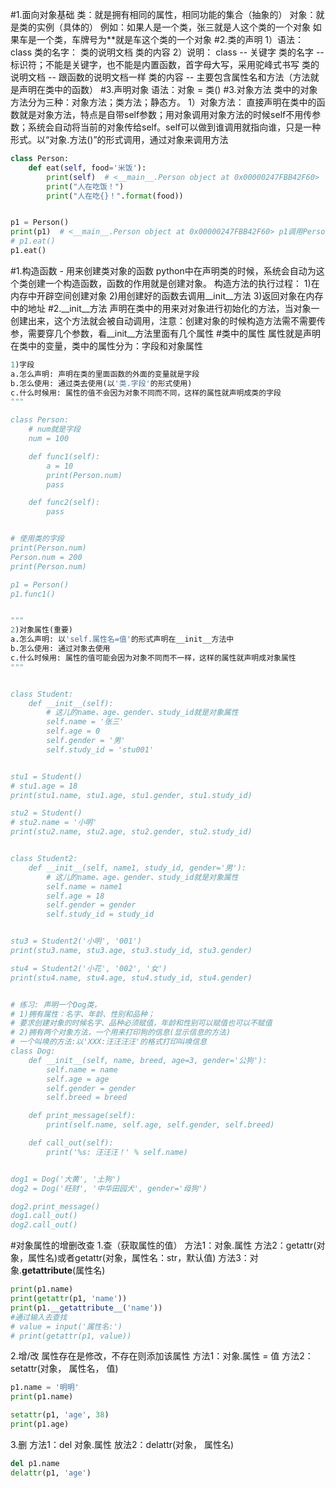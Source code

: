 #1.面向对象基础
类：就是拥有相同的属性，相同功能的集合（抽象的）
对象：就是类的实例（具体的）
例如：如果人是一个类，张三就是人这个类的一个对象
如果车是一个类，车牌号为**就是车这个类的一个对象
#2.类的声明
1）语法：
class 类的名字：
        类的说明文档
        类的内容
2）说明：
class -- 关键字
类的名字 -- 标识符；不能是关键字，也不能是内置函数，首字母大写，采用驼峰式书写
类的说明文档 -- 跟函数的说明文档一样
类的内容 -- 主要包含属性名和方法（方法就是声明在类中的函数）
#3.声明对象
语法：对象 = 类()
#3.对象方法
类中的对象方法分为三种：对象方法；类方法；静态方。
1）对象方法：
直接声明在类中的函数就是对象方法，特点是自带self参数；用对象调用对象方法的时候self不用传参数；系统会自动将当前的对象传给self。self可以做到谁调用就指向谁，只是一种形式。以“对象.方法()”的形式调用，通过对象来调用方法
```python
class Person:
    def eat(self, food='米饭'):
        print(self)  # <__main__.Person object at 0x00000247FBB42F60>
        print("人在吃饭！")
        print("人在吃{}！".format(food))


p1 = Person()
print(p1)  # <__main__.Person object at 0x00000247FBB42F60> p1调用Person，self就指向了p1
# p1.eat()
p1.eat()
```
#1.构造函数 - 用来创建类对象的函数
python中在声明类的时候，系统会自动为这个类创建一个构造函数，函数的作用就是创建对象。
构造方法的执行过程：
1)在内存中开辟空间创建对象
2)用创建好的函数去调用__init__方法
3)返回对象在内存中的地址
#2.__init__方法
声明在类中的用来对对象进行初始化的方法，当对象一创建出来，这个方法就会被自动调用，注意：创建对象的时候构造方法需不需要传参，需要穿几个参数，看__init__方法里面有几个属性
#类中的属性
属性就是声明在类中的变量，类中的属性分为：字段和对象属性
```python
1)字段
a.怎么声明: 声明在类的里面函数的外面的变量就是字段
b.怎么使用: 通过类去使用(以'类.字段'的形式使用)
c.什么时候用: 属性的值不会因为对象不同而不同，这样的属性就声明成类的字段
"""

class Person:
    # num就是字段
    num = 100

    def func1(self):
        a = 10
        print(Person.num)
        pass

    def func2(self):
        pass


# 使用类的字段
print(Person.num)
Person.num = 200
print(Person.num)

p1 = Person()
p1.func1()


"""
2)对象属性(重要)
a.怎么声明: 以'self.属性名=值'的形式声明在__init__方法中
b.怎么使用: 通过对象去使用
c.什么时候用: 属性的值可能会因为对象不同而不一样，这样的属性就声明成对象属性
"""


class Student:
    def __init__(self):
        # 这儿的name、age、gender、study_id就是对象属性
        self.name = '张三'
        self.age = 0
        self.gender = '男'
        self.study_id = 'stu001'


stu1 = Student()
# stu1.age = 18
print(stu1.name, stu1.age, stu1.gender, stu1.study_id)

stu2 = Student()
# stu2.name = '小明'
print(stu2.name, stu2.age, stu2.gender, stu2.study_id)


class Student2:
    def __init__(self, name1, study_id, gender='男'):
        # 这儿的name、age、gender、study_id就是对象属性
        self.name = name1
        self.age = 18
        self.gender = gender
        self.study_id = study_id


stu3 = Student2('小明', '001')
print(stu3.name, stu3.age, stu3.study_id, stu3.gender)

stu4 = Student2('小花', '002', '女')
print(stu4.name, stu4.age, stu4.study_id, stu4.gender)


# 练习: 声明一个Dog类，
# 1)拥有属性：名字、年龄、性别和品种；
# 要求创建对象的时候名字、品种必须赋值，年龄和性别可以赋值也可以不赋值
# 2)拥有两个对象方法，一个用来打印狗的信息(显示信息的方法)
# 一个叫唤的方法:以'XXX:汪汪汪汪'的格式打印叫唤信息
class Dog:
    def __init__(self, name, breed, age=3, gender='公狗'):
        self.name = name
        self.age = age
        self.gender = gender
        self.breed = breed

    def print_message(self):
        print(self.name, self.age, self.gender, self.breed)

    def call_out(self):
        print('%s: 汪汪汪！' % self.name)


dog1 = Dog('大黄', '土狗')
dog2 = Dog('旺财', '中华田园犬', gender='母狗')

dog2.print_message()
dog1.call_out()
dog2.call_out()
```
#对象属性的增删改查
1.查（获取属性的值）
方法1：对象.属性
方法2：getattr(对象，属性名)或者getattr(对象，属性名：str，默认值)
方法3：对象.__getattribute__(属性名)
```python
print(p1.name)
print(getattr(p1, 'name'))
print(p1.__getattribute__('name'))
#通过输入去查找
# value = input('属性名:')
# print(getattr(p1, value))
```
2.增/改
属性存在是修改，不存在则添加该属性
方法1：对象.属性 = 值
方法2：setattr(对象， 属性名， 值)
```python
p1.name = '明明'
print(p1.name)

setattr(p1, 'age', 38)
print(p1.age)
```
3.删
方法1：del 对象.属性
放法2：delattr(对象， 属性名)
```python
del p1.name
delattr(p1, 'age')
```
